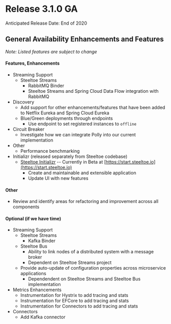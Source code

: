 # Release 3.1.0 GA
Anticipated Release Date: End of 2020

## General Availability Enhancements and Features
*Note: Listed features are subject to change*

#### Features, Enhancements
* Streaming Support
   * Steeltoe Streams
      * RabbitMQ Binder
      * Steeltoe Streams and Spring Cloud Data Flow integration with RabbitMQ
* Discovery 
  * Add support for other enhancements/features that have been added to Netflix Eureka and Spring Cloud Eureka
  * Blue/Green deployments through endpoints
      * Use endpoint to set registered instances to `offline`
* Circuit Breaker
   * Investigate how we can integrate Polly into our current implementation	
* Other
   * Performance benchmarking
* Initializr (released separately from Steeltoe codebase)
   * [Steeltoe Initializr](https://github.com/SteeltoeOSS/Initializr) -- Currently in Beta at [https://start.steeltoe.io](https://start.steeltoe.io)
       * Create and maintainable and extensible application
       * Update UI with new features

#### Other
* Review and identify areas for refactoring and improvement across all components

#### Optional (if we have time)
* Streaming Support
   * Steeltoe Streams
      * Kafka Binder
   * Steeltoe Bus
      * Ability to link nodes of a distributed system with a message broker
      * Dependent on Steeltoe Streams project
   * Provide auto-update of configuration properties across microservice applications
      * Dependendent on Steeltoe Streams and Steeltoe Bus implementation 
* Metrics Enhancements
   * Instrumentation for Hystrix to add tracing and stats
   * Instrumentation for EFCore to add tracing and stats
   * Instrumentation for Connectors to add tracing and stats
* Connectors
   * Add Kafka connector
